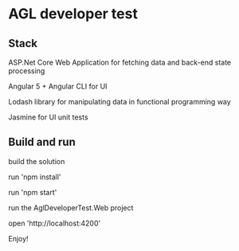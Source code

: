 # AGL developer test

## Stack
ASP.Net Core Web Application for fetching data and back-end state processing

Angular 5 + Angular CLI for UI

Lodash library for manipulating data in functional programming way

Jasmine for UI unit tests

## Build and run
build the solution

run 'npm install'

run 'npm start'

run the AglDeveloperTest.Web project

open 'http://localhost:4200'


Enjoy!
